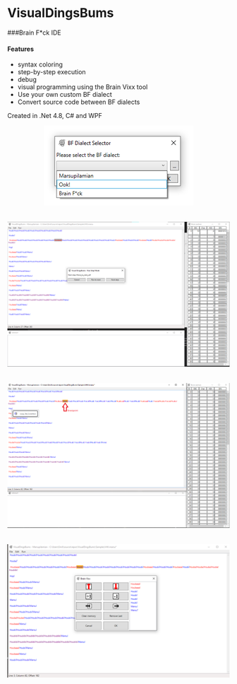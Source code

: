 # VisualDingsBums

###Brain F\*ck IDE

#### Features
- syntax coloring
- step-by-step execution
- debug
- visual programming using the Brain Vixx tool
- Use your own custom BF dialect
- Convert source code between BF dialects

Created in .Net 4.8, C# and WPF

<div align="center">
    <img src="/Screenshots/BF_dialect_selector.png"></img> 
</div>

<br>
<br>

<div align="center">
    <img src="/Screenshots/Step-by-step-mode.png"></img> 
</div>

<br>
<br>

<div align="center">
    <img src="/Screenshots/Tooltip.png"></img> 
</div>

<br>
<br>

<div align="center">
    <img src="/Screenshots/BrainVixx.png"></img> 
</div>
